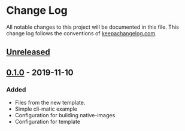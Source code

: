 # Change Log
All notable changes to this project will be documented in this file. This change log follows the conventions of [keepachangelog.com](http://keepachangelog.com/).

## [Unreleased]

## [0.1.0] - 2019-11-10
### Added

- Files from the new template.
- Simple cli-matic example
- Configuration for building native-images
- Configuration for template

[Unreleased]: https://github.com/tggreene/clj-native-cmd/compare/0.1.0...HEAD
[0.1.0]: https://github.com/tggreene/clj-native-cmd/releases/tag/0.1.0
